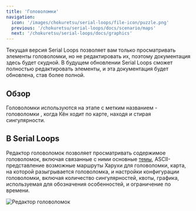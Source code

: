 ```yaml
---
title: 'Головоломки'
navigation:
  icon: '/images/chokuretsu/serial-loops/file-icon/puzzle.png'
  previous: '/chokuretsu/serial-loops/docs/scenario/maps'
  next: '/chokuretsu/serial-loops/docs/graphics'
---
```


Текущая версия Serial Loops позволяет вам только просматривать элементы головоломки, но не редактировать их, поэтому документация здесь будет скудной.
В будущем обновлении Serial Loops сможет полностью редактировать элементы, и эта документация будет обновлена, став более полной.

## Обзор
Головоломки используются на этапе с метким названием - головоломки , когда Кён ходит по карте, находя и стирая сингулярности.

## В Serial Loops
Редактор головоломок позволяет просматривать содержимое головоломок, включая связанные с ними основные [темы](../misc/topics), ASCII-представление
возможные маршруты Харухи для головоломки, карта, на которой разыгрывается головоломка, и настройки конфигурации головоломки, включая количество сингулярностей,
квоты, графика, используемая для обозначения особенностей, и ограничение по времени.

![Редактор головоломок](/images/chokuretsu/serial-loops/puzzle-editing.png)